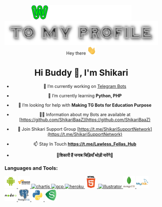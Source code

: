 <div align="center">
<img src="https://github.com/ShikariBaaZ/Shikari/blob/main/gifs/welcome.gif"</div>
<img src="https://github.com/ShikariBaaZ/Shikari/blob/main/gifs/cooltext403237630597766.gif"

<h2>Hey there <img src="https://github.com/ShikariBaaZ/Shikari/blob/main/gifs/Hi.gif" width="30px"></h2>
        

<h1 align="center">Hi Buddy 👋, I'm Shikari</h1>

- 🔭 I’m currently working on [Telegram Bots](https://t.me/Lawless_Updates)

- 🌱 I’m currently learning **Python, PHP**

- 🤝 I’m looking for help with **Making TG Bots for Education Purpose**

- 👨‍💻 Information about my Bots are available at [https://github.com/ShikariBaaZ](https://github.com/ShikariBaaZ)

- 📝 Join Shikari Support Group [https://t.me/ShikariSupportNetwork](https://t.me/ShikariSupportNetwork)

- 📫 Stay In Touch **https://t.me/Lawless_Fellas_Hub**

-  🦅**शिकारी हैं जनाब चिड़ियाँ थोड़ी मारेंगे**🦅

<h3 align="left">Languages and Tools:</h3>
<p align="left"> <a href="https://developer.android.com" target="_blank"> <img src="https://raw.githubusercontent.com/devicons/devicon/master/icons/android/android-original-wordmark.svg" alt="android" width="40" height="40"/> </a> <a href="https://aws.amazon.com" target="_blank"> <img src="https://raw.githubusercontent.com/devicons/devicon/master/icons/amazonwebservices/amazonwebservices-original-wordmark.svg" alt="aws" width="40" height="40"/> </a> <a href="https://www.chartjs.org" target="_blank"> <img src="https://www.chartjs.org/media/logo-title.svg" alt="chartjs" width="40" height="40"/> </a> <a href="https://cloud.google.com" target="_blank"> <img src="https://www.vectorlogo.zone/logos/google_cloud/google_cloud-icon.svg" alt="gcp" width="40" height="40"/> </a> <a href="https://heroku.com" target="_blank"> <img src="https://www.vectorlogo.zone/logos/heroku/heroku-icon.svg" alt="heroku" width="40" height="40"/> </a> <a href="https://www.w3.org/html/" target="_blank"> <img src="https://raw.githubusercontent.com/devicons/devicon/master/icons/html5/html5-original-wordmark.svg" alt="html5" width="40" height="40"/> </a> <a href="https://www.adobe.com/in/products/illustrator.html" target="_blank"> <img src="https://www.vectorlogo.zone/logos/adobe_illustrator/adobe_illustrator-icon.svg" alt="illustrator" width="40" height="40"/> </a> <a href="https://www.mongodb.com/" target="_blank"> <img src="https://raw.githubusercontent.com/devicons/devicon/master/icons/mongodb/mongodb-original-wordmark.svg" alt="mongodb" width="40" height="40"/> </a> <a href="https://www.mysql.com/" target="_blank"> <img src="https://raw.githubusercontent.com/devicons/devicon/master/icons/mysql/mysql-original-wordmark.svg" alt="mysql" width="40" height="40"/> </a> <a href="https://nodejs.org" target="_blank"> <img src="https://raw.githubusercontent.com/devicons/devicon/master/icons/nodejs/nodejs-original-wordmark.svg" alt="nodejs" width="40" height="40"/> </a> <a href="https://www.postgresql.org" target="_blank"> <img src="https://raw.githubusercontent.com/devicons/devicon/master/icons/postgresql/postgresql-original-wordmark.svg" alt="postgresql" width="40" height="40"/> </a> <a href="https://www.python.org" target="_blank"> <img src="https://raw.githubusercontent.com/devicons/devicon/master/icons/python/python-original.svg" alt="python" width="40" height="40"/> </a> <a href="https://scully.io/" target="_blank"> <img src="https://raw.githubusercontent.com/scullyio/scully/main/assets/logos/SVG/scullyio-icon.svg" alt="scully" width="40" height="40"/> </a> </p>


